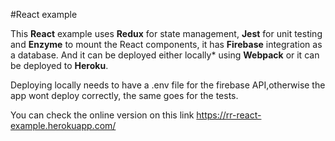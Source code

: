 #React example

This **React** example uses **Redux** for state management, **Jest** for unit testing and **Enzyme** to mount the React components, it has **Firebase** integration as a database. And it can be deployed either locally* using **Webpack** or it can be deployed to **Heroku**.

Deploying locally needs to have a .env file for the firebase API,otherwise the app wont deploy correctly, the same goes for the tests.

You can check the online version on this link https://rr-react-example.herokuapp.com/